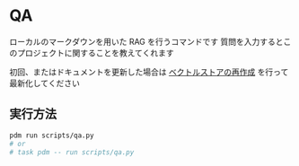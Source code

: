 # QA

ローカルのマークダウンを用いた RAG を行うコマンドです
質問を入力するとこのプロジェクトに関することを教えてくれます

初回、またはドキュメントを更新した場合は [ベクトルストアの再作成](recreate-vectorstore.md) を行って最新化してください

## 実行方法

```sh
pdm run scripts/qa.py
# or
# task pdm -- run scripts/qa.py
```
